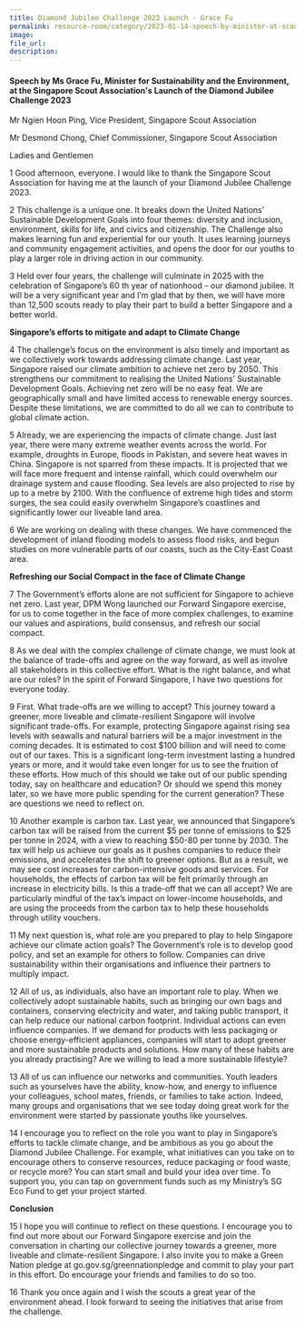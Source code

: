 ```yaml
---
title: Diamond Jubilee Challenge 2023 Launch - Grace Fu
permalink: resource-room/category/2023-01-14-speech-by-minister-at-scouts-diamond-jubilee-challenge
image:
file_url:
description:
---
```


#### Speech by Ms Grace Fu, Minister for Sustainability and the Environment, at the Singapore Scout Association's Launch of the Diamond Jubilee Challenge 2023

Mr Ngien Hoon Ping, Vice President, Singapore Scout Association

Mr Desmond Chong, Chief Commissioner, Singapore Scout Association

Ladies and Gentlemen

1 Good afternoon, everyone. I would like to thank the Singapore Scout Association for having me at the launch of your Diamond Jubilee Challenge 2023.

2 This challenge is a unique one. It breaks down the United Nations’ Sustainable Development Goals into four themes: diversity and inclusion, environment, skills for life, and civics and citizenship. The Challenge also makes learning fun and experiential for our youth. It uses learning journeys and community engagement activities, and opens the door for our youths to play a larger role in driving action in our community.

3 Held over four years, the challenge will culminate in 2025 with the celebration of Singapore’s 60 th year of nationhood – our diamond jubilee. It will be a very significant year and I’m glad that by then, we will have more than 12,500 scouts ready to play their part to build a better Singapore and a better world. 

**Singapore’s efforts to mitigate and adapt to Climate Change**

4 The challenge’s focus on the environment is also timely and important as we collectively work towards addressing climate change. Last year, Singapore raised our climate ambition to achieve net zero by 2050. This strengthens our commitment to realising the United Nations’ Sustainable Development Goals. Achieving net zero will be no easy feat. We are geographically small and have limited access to renewable energy sources. Despite these limitations, we are committed to do all we can to contribute to global climate action.

5 Already, we are experiencing the impacts of climate change. Just last year, there were many extreme weather events across the world. For example, droughts in Europe, floods in Pakistan, and severe heat waves in China. Singapore is not sparred from these impacts. It is projected that we will face more frequent and intense rainfall, which could overwhelm our drainage system and cause flooding. Sea levels are also projected to rise by up to a metre by 2100. With the confluence of extreme high tides and storm surges, the sea could easily overwhelm Singapore’s coastlines and significantly lower our liveable land area.

6 We are working on dealing with these changes. We have commenced the development of inland flooding models to assess flood risks, and begun studies on more vulnerable parts of our coasts, such as the City-East Coast area.

**Refreshing our Social Compact in the face of Climate Change**

7 The Government’s efforts alone are not sufficient for Singapore to achieve net zero. Last year, DPM Wong launched our Forward Singapore exercise, for us to come together in the face of more complex challenges, to examine our values and aspirations, build consensus, and refresh our social compact.

8 As we deal with the complex challenge of climate change, we must look at the balance of trade-offs and agree on the way forward, as well as involve all stakeholders in this collective effort. What is the right balance, and what are our roles? In the spirit of Forward Singapore, I have two questions for everyone today.

9 First. What trade-offs are we willing to accept? This journey toward a greener, more liveable and climate-resilient Singapore will involve significant trade-offs. For example, protecting Singapore against rising sea levels with seawalls and natural barriers will be a major investment in the coming decades. It is estimated to cost $100 billion and will need to come out of our taxes. This is a significant long-term investment lasting a hundred years or more, and it would take even longer for us to see the fruition of these efforts. How much of this should we take out of our public spending today, say on healthcare and education? Or should we spend this money later, so we have more public spending for the current generation? These are questions we need to reflect on.

10 Another example is carbon tax. Last year, we announced that Singapore’s carbon tax will be raised from the current $5 per tonne of emissions to $25 per tonne in 2024, with a view to reaching $50-80 per tonne by 2030. The tax will help us achieve our goals as it pushes companies to reduce their emissions, and accelerates the shift to greener options. But as a result, we may see cost increases for carbon-intensive goods and services. For households, the effects of carbon tax will be felt primarily through an increase in electricity bills. Is this a trade-off that we can all accept? We are particularly mindful of the tax’s impact on lower-income households, and are using the proceeds from the carbon tax to help these households through utility vouchers.

11 My next question is, what role are you prepared to play to help Singapore achieve our climate action goals? The Government’s role is to develop good policy, and set an example for others to follow. Companies can drive sustainability within their organisations and influence their partners to multiply impact.

12 All of us, as individuals, also have an important role to play. When we collectively adopt sustainable habits, such as bringing our own bags and containers, conserving electricity and water, and taking public transport, it can help reduce our national carbon footprint. Individual actions can even influence companies. If we demand for products with less packaging or choose energy-efficient appliances, companies will start to adopt greener and more sustainable products and solutions. How many of these habits are you already practising? Are we willing to lead a more sustainable lifestyle?

13 All of us can influence our networks and communities. Youth leaders such as yourselves have the ability, know-how, and energy to influence your colleagues, school mates, friends, or families to take action. Indeed, many groups and organisations that we see today doing great work for the environment were started by passionate youths like yourselves.

14 I encourage you to reflect on the role you want to play in Singapore’s efforts to tackle climate change, and be ambitious as you go about the Diamond Jubilee Challenge. For example, what initiatives can you take on to encourage others to conserve resources, reduce packaging or food waste, or recycle more? You can start small and build your idea over time. To support you, you can tap on government funds such as my Ministry’s SG Eco Fund to get your project started.

**Conclusion**

15 I hope you will continue to reflect on these questions. I encourage you to find out more about our Forward Singapore exercise and join the conversation in charting our collective journey towards a greener, more liveable and climate-resilient Singapore. I also invite you to make a Green Nation pledge at go.gov.sg/greennationpledge and commit to play your part in this effort. Do encourage your friends and families to do so too.

16 Thank you once again and I wish the scouts a great year of the environment ahead. I look forward to seeing the initiatives that arise from the challenge.
